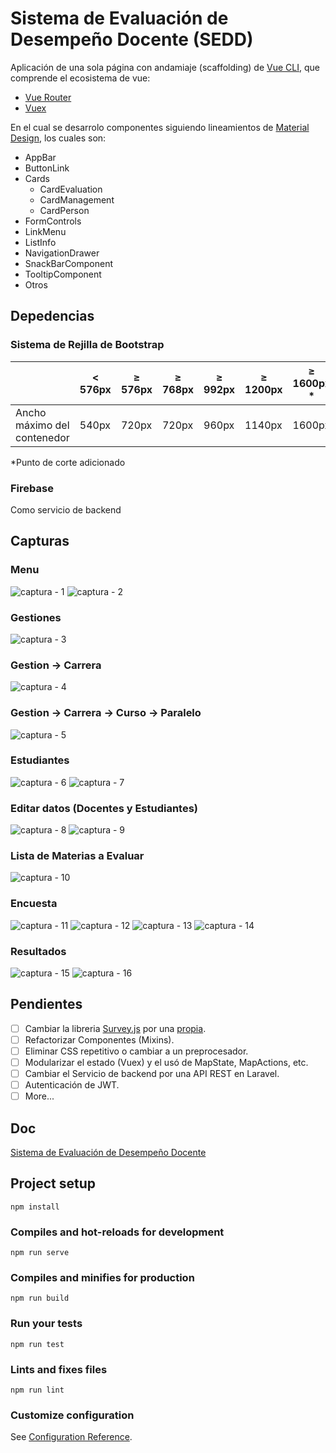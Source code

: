 # Sistema de Evaluación de Desempeño Docente (SEDD)

Aplicación de una sola página con andamiaje (scaffolding) de [Vue CLI](https://cli.vuejs.org/), que comprende el ecosistema de vue:

- [Vue Router](https://router.vuejs.org/)
- [Vuex](https://vuex.vuejs.org/)

En el cual se desarrolo componentes siguiendo lineamientos de [Material Design](https://material.io/components), los cuales son:

- AppBar
- ButtonLink
- Cards
  - CardEvaluation
  - CardManagement
  - CardPerson
- FormControls
- LinkMenu
- ListInfo
- NavigationDrawer
- SnackBarComponent
- TooltipComponent
- Otros

## Depedencias

### Sistema de Rejilla de Bootstrap

|                             | < 576px | ≥ 576px | ≥ 768px | ≥ 992px | ≥ 1200px | ≥ 1600px \* |
| --------------------------- | ------- | ------- | ------- | ------- | -------- | ----------- |
| Ancho máximo del contenedor | 540px   | 720px   | 720px   | 960px   | 1140px   | 1600px      |

\*Punto de corte adicionado

### Firebase

Como servicio de backend

## Capturas

### Menu

![captura - 1](images/1.png)
![captura - 2](images/2.png)

### Gestiones

![captura - 3](images/3.png)

### Gestion -> Carrera

![captura - 4](images/4.png)

### Gestion -> Carrera -> Curso -> Paralelo

![captura - 5](images/5.png)

### Estudiantes

![captura - 6](images/6.png)
![captura - 7](images/7.png)

### Editar datos (Docentes y Estudiantes)

![captura - 8](images/8.png)
![captura - 9](images/9.png)

### Lista de Materias a Evaluar

![captura - 10](images/10.png)

### Encuesta

![captura - 11](images/11.png)
![captura - 12](images/12.png)
![captura - 13](images/13.png)
![captura - 14](images/14.png)

### Resultados

![captura - 15](images/15.png)
![captura - 16](images/16.png)

## Pendientes

- [ ] Cambiar la libreria [ Survey.js](https://surveyjs.io/) por una [propia](https://github.com/fermelli/survey).
- [ ] Refactorizar Componentes (Mixins).
- [ ] Eliminar CSS repetitivo o cambiar a un preprocesador.
- [ ] Modularizar el estado (Vuex) y el usó de MapState, MapActions, etc.
- [ ] Cambiar el Servicio de backend por una API REST en Laravel.
- [ ] Autenticación de JWT.
- [ ] More...

## Doc

[Sistema de Evaluación de Desempeño Docente](https://drive.google.com/file/d/1yN8hU9gJJqwCpqakcfwLAsGpNW84m6qB/view?usp=sharing, "PDF")

## Project setup

```
npm install
```

### Compiles and hot-reloads for development

```
npm run serve
```

### Compiles and minifies for production

```
npm run build
```

### Run your tests

```
npm run test
```

### Lints and fixes files

```
npm run lint
```

### Customize configuration

See [Configuration Reference](https://cli.vuejs.org/config/).
